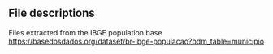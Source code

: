 File descriptions
---
Files extracted from the IBGE population base https://basedosdados.org/dataset/br-ibge-populacao?bdm_table=municipio
